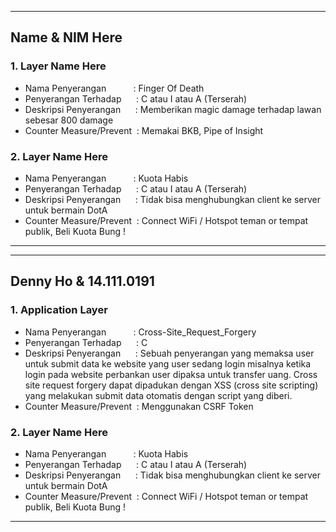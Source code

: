 - - - - 

## Name & NIM Here

### 1. Layer Name Here

* Nama Penyerangan &nbsp; &nbsp; &nbsp; &nbsp; &nbsp; : Finger Of Death
* Penyerangan Terhadap &nbsp; &nbsp; &nbsp;: C atau I atau A (Terserah)
* Deskripsi Penyerangan &nbsp; &nbsp; &nbsp;: Memberikan magic damage terhadap lawan sebesar 800 damage
* Counter Measure/Prevent &nbsp;: Memakai BKB, Pipe of Insight

### 2. Layer Name Here

* Nama Penyerangan &nbsp; &nbsp; &nbsp; &nbsp; &nbsp; : Kuota Habis
* Penyerangan Terhadap &nbsp; &nbsp; &nbsp;: C atau I atau A (Terserah)
* Deskripsi Penyerangan &nbsp; &nbsp; &nbsp;: Tidak bisa menghubungkan client ke server untuk bermain DotA
* Counter Measure/Prevent &nbsp;: Connect WiFi / Hotspot teman or tempat publik, Beli Kuota Bung !

- - - - 

- - - - 

## Denny Ho & 14.111.0191

### 1. Application Layer

* Nama Penyerangan &nbsp; &nbsp; &nbsp; &nbsp; &nbsp; : Cross-Site_Request_Forgery
* Penyerangan Terhadap &nbsp; &nbsp; &nbsp;: C
* Deskripsi Penyerangan &nbsp; &nbsp; &nbsp;: Sebuah penyerangan yang memaksa user untuk submit data ke website yang user sedang login misalnya ketika login pada website perbankan user dipaksa untuk transfer uang. Cross site request forgery dapat dipadukan dengan XSS (cross site scripting) yang melakukan submit data otomatis dengan script yang diberi.
* Counter Measure/Prevent &nbsp;: Menggunakan CSRF Token

### 2. Layer Name Here

* Nama Penyerangan &nbsp; &nbsp; &nbsp; &nbsp; &nbsp; : Kuota Habis
* Penyerangan Terhadap &nbsp; &nbsp; &nbsp;: C atau I atau A (Terserah)
* Deskripsi Penyerangan &nbsp; &nbsp; &nbsp;: Tidak bisa menghubungkan client ke server untuk bermain DotA
* Counter Measure/Prevent &nbsp;: Connect WiFi / Hotspot teman or tempat publik, Beli Kuota Bung !

- - - - 
